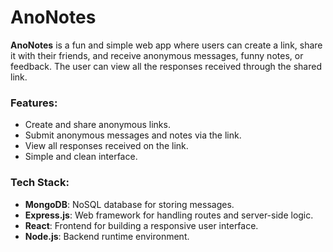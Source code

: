 # AnoNotes

**AnoNotes** is a fun and simple web app where users can create a link, share it with their friends, and receive anonymous messages, funny notes, or feedback. The user can view all the responses received through the shared link.

### Features:
- Create and share anonymous links.
- Submit anonymous messages and notes via the link.
- View all responses received on the link.
- Simple and clean interface.

### Tech Stack:
- **MongoDB**: NoSQL database for storing messages.
- **Express.js**: Web framework for handling routes and server-side logic.
- **React**: Frontend for building a responsive user interface.
- **Node.js**: Backend runtime environment.
